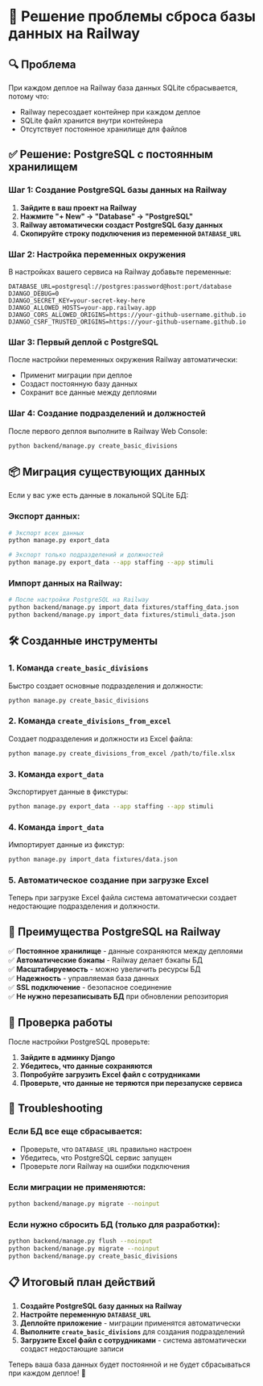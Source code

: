 # 🚀 Решение проблемы сброса базы данных на Railway

## 🔍 Проблема
При каждом деплое на Railway база данных SQLite сбрасывается, потому что:
- Railway пересоздает контейнер при каждом деплое
- SQLite файл хранится внутри контейнера
- Отсутствует постоянное хранилище для файлов

## ✅ Решение: PostgreSQL с постоянным хранилищем

### Шаг 1: Создание PostgreSQL базы данных на Railway

1. **Зайдите в ваш проект на Railway**
2. **Нажмите "+ New" → "Database" → "PostgreSQL"**
3. **Railway автоматически создаст PostgreSQL базу данных**
4. **Скопируйте строку подключения из переменной `DATABASE_URL`**

### Шаг 2: Настройка переменных окружения

В настройках вашего сервиса на Railway добавьте переменные:

```
DATABASE_URL=postgresql://postgres:password@host:port/database
DJANGO_DEBUG=0
DJANGO_SECRET_KEY=your-secret-key-here
DJANGO_ALLOWED_HOSTS=your-app.railway.app
DJANGO_CORS_ALLOWED_ORIGINS=https://your-github-username.github.io
DJANGO_CSRF_TRUSTED_ORIGINS=https://your-github-username.github.io
```

### Шаг 3: Первый деплой с PostgreSQL

После настройки переменных окружения Railway автоматически:
- Применит миграции при деплое
- Создаст постоянную базу данных
- Сохранит все данные между деплоями

### Шаг 4: Создание подразделений и должностей

После первого деплоя выполните в Railway Web Console:

```bash
python backend/manage.py create_basic_divisions
```

## 📦 Миграция существующих данных

Если у вас уже есть данные в локальной SQLite БД:

### Экспорт данных:
```bash
# Экспорт всех данных
python manage.py export_data

# Экспорт только подразделений и должностей
python manage.py export_data --app staffing --app stimuli
```

### Импорт данных на Railway:
```bash
# После настройки PostgreSQL на Railway
python backend/manage.py import_data fixtures/staffing_data.json
python backend/manage.py import_data fixtures/stimuli_data.json
```

## 🛠️ Созданные инструменты

### 1. Команда `create_basic_divisions`
Быстро создает основные подразделения и должности:
```bash
python manage.py create_basic_divisions
```

### 2. Команда `create_divisions_from_excel`
Создает подразделения и должности из Excel файла:
```bash
python manage.py create_divisions_from_excel /path/to/file.xlsx
```

### 3. Команда `export_data`
Экспортирует данные в фикстуры:
```bash
python manage.py export_data --app staffing --app stimuli
```

### 4. Команда `import_data`
Импортирует данные из фикстур:
```bash
python manage.py import_data fixtures/data.json
```

### 5. Автоматическое создание при загрузке Excel
Теперь при загрузке Excel файла система автоматически создает недостающие подразделения и должности.

## 🎯 Преимущества PostgreSQL на Railway

✅ **Постоянное хранилище** - данные сохраняются между деплоями  
✅ **Автоматические бэкапы** - Railway делает бэкапы БД  
✅ **Масштабируемость** - можно увеличить ресурсы БД  
✅ **Надежность** - управляемая база данных  
✅ **SSL подключение** - безопасное соединение  
✅ **Не нужно перезаписывать БД** при обновлении репозитория  

## 🔧 Проверка работы

После настройки PostgreSQL проверьте:

1. **Зайдите в админку Django**
2. **Убедитесь, что данные сохраняются**
3. **Попробуйте загрузить Excel файл с сотрудниками**
4. **Проверьте, что данные не теряются при перезапуске сервиса**

## 🚨 Troubleshooting

### Если БД все еще сбрасывается:
- Проверьте, что `DATABASE_URL` правильно настроен
- Убедитесь, что PostgreSQL сервис запущен
- Проверьте логи Railway на ошибки подключения

### Если миграции не применяются:
```bash
python backend/manage.py migrate --noinput
```

### Если нужно сбросить БД (только для разработки):
```bash
python backend/manage.py flush --noinput
python backend/manage.py migrate --noinput
python backend/manage.py create_basic_divisions
```

## 📋 Итоговый план действий

1. **Создайте PostgreSQL базу данных на Railway**
2. **Настройте переменную `DATABASE_URL`**
3. **Деплойте приложение** - миграции применятся автоматически
4. **Выполните `create_basic_divisions`** для создания подразделений
5. **Загрузите Excel файл с сотрудниками** - система автоматически создаст недостающие записи

Теперь ваша база данных будет постоянной и не будет сбрасываться при каждом деплое! 🎉
